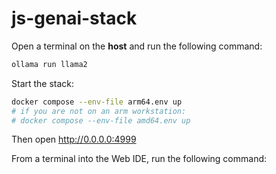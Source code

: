 # js-genai-stack

Open a terminal on the **host** and run the following command:
```bash
ollama run llama2
```

Start the stack:
```bash
docker compose --env-file arm64.env up
# if you are not on an arm workstation: 
# docker compose --env-file amd64.env up
```
Then open http://0.0.0.0:4999

From a terminal into the Web IDE, run the following command:
```bash

```

